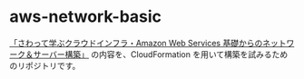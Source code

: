 # aws-network-basic
[「さわって学ぶクラウドインフラ・Amazon Web Services 基礎からのネットワーク＆サーバー構築」](https://www.amazon.co.jp/dp/4822262960) の内容を、CloudFormation を用いて構築を試みるためのリポジトリです。
